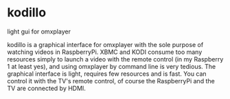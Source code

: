 # kodillo
light gui for omxplayer

kodillo is a graphical interface for omxplayer with the sole purpose of watching videos in RaspberryPi. 
XBMC and KODI consume too many resources simply to launch a video with the remote control (in my Raspberry 1 at least yes), and using omxplayer by command line is very tedious. 
The graphical interface is light, requires few resources and is fast. You can control it with the TV's remote control, of course the RaspberryPi and the TV are connected by HDMI.
